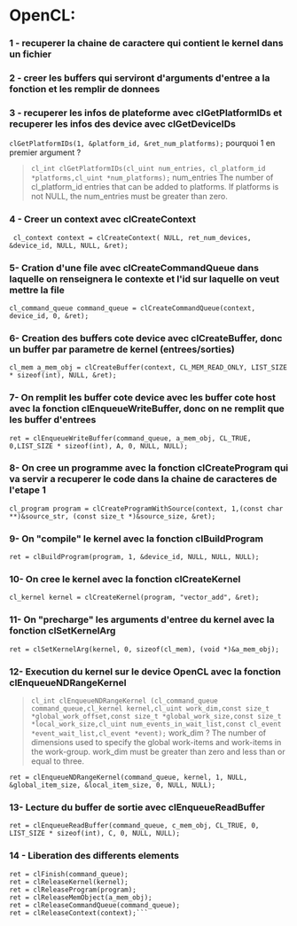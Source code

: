 # OpenCL:

### 1 - recuperer la chaine de caractere qui contient le kernel dans un fichier
### 2 - creer les buffers qui serviront d'arguments d'entree a la fonction et les remplir de donnees
### 3 - recuperer les infos de plateforme avec clGetPlatformIDs et recuperer les infos des device avec clGetDeviceIDs
`clGetPlatformIDs(1, &platform_id, &ret_num_platforms);` 
pourquoi 1 en premier argument ?
>`cl_int clGetPlatformIDs(cl_uint num_entries, cl_platform_id *platforms,cl_uint *num_platforms);` 
>num_entries
>The number of cl_platform_id entries that can be added to platforms. If platforms is
>not NULL, the num_entries must be greater than zero.

### 4 - Creer un context avec clCreateContext
` cl_context context = clCreateContext( NULL, ret_num_devices, &device_id, NULL, NULL, &ret);` 

### 5-  Cration d'une file avec clCreateCommandQueue dans laquelle on renseignera le contexte et l'id sur laquelle on veut mettre la file
`cl_command_queue command_queue = clCreateCommandQueue(context, device_id, 0, &ret);`

### 6-  Creation des buffers cote device avec clCreateBuffer, donc un buffer par parametre de kernel (entrees/sorties)
`cl_mem a_mem_obj = clCreateBuffer(context, CL_MEM_READ_ONLY, LIST_SIZE * sizeof(int), NULL, &ret);`

### 7- On remplit les buffer cote device avec les buffer cote host avec la fonction clEnqueueWriteBuffer, donc on ne remplit que les buffer d'entrees
`ret = clEnqueueWriteBuffer(command_queue, a_mem_obj, CL_TRUE, 0,LIST_SIZE * sizeof(int), A, 0, NULL, NULL);`

### 8- On cree un programme avec la fonction clCreateProgram qui va servir a recuperer le code dans la chaine de caracteres de l'etape 1
`cl_program program = clCreateProgramWithSource(context, 1,(const char **)&source_str, (const size_t *)&source_size, &ret);`

### 9- On "compile" le kernel avec la fonction clBuildProgram
`ret = clBuildProgram(program, 1, &device_id, NULL, NULL, NULL);`

### 10- On cree le kernel avec la fonction clCreateKernel
`cl_kernel kernel = clCreateKernel(program, "vector_add", &ret);`

### 11- On "precharge" les arguments d'entree du kernel avec la fonction clSetKernelArg
`ret = clSetKernelArg(kernel, 0, sizeof(cl_mem), (void *)&a_mem_obj);`

### 12- Execution du kernel sur le device OpenCL  avec la fonction clEnqueueNDRangeKernel
>`cl_int clEnqueueNDRangeKernel (cl_command_queue command_queue,cl_kernel kernel,cl_uint work_dim,const size_t *global_work_offset,const size_t *global_work_size,const size_t *local_work_size,cl_uint num_events_in_wait_list,const cl_event *event_wait_list,cl_event *event);`
>work_dim ?
>The number of dimensions used to specify the global work-items and work-items in the work-group. work_dim must be greater than zero and less than or equal to three.

`ret = clEnqueueNDRangeKernel(command_queue, kernel, 1, NULL, &global_item_size, &local_item_size, 0, NULL, NULL);`

### 13- Lecture du buffer de sortie avec clEnqueueReadBuffer
`ret = clEnqueueReadBuffer(command_queue, c_mem_obj, CL_TRUE, 0, LIST_SIZE * sizeof(int), C, 0, NULL, NULL);`

### 14 - Liberation des differents elements
```ret = clFlush(command_queue);
ret = clFinish(command_queue);
ret = clReleaseKernel(kernel);
ret = clReleaseProgram(program);
ret = clReleaseMemObject(a_mem_obj);
ret = clReleaseCommandQueue(command_queue);
ret = clReleaseContext(context);```

